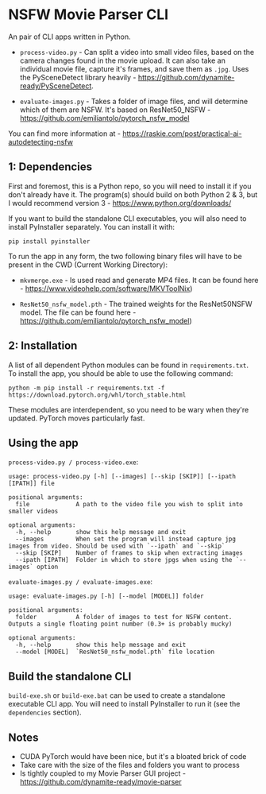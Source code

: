 # NSFW Movie Parser CLI

An pair of CLI apps written in Python. 

- `process-video.py` - Can split a video into small video files, based on the camera changes found in the movie upload. It can also take an individual movie file, capture it's frames, and save them as `.jpg`. Uses the PySceneDetect library heavily - https://github.com/dynamite-ready/PySceneDetect.

- `evaluate-images.py` - Takes a folder of image files, and will determine which of them are NSFW. It's based on ResNet50_NSFW - https://github.com/emiliantolo/pytorch_nsfw_model

You can find more information at - https://raskie.com/post/practical-ai-autodetecting-nsfw

## 1: Dependencies

First and foremost, this is a Python repo, so you will need to install it if you don't already have it. The program(s) should build on both Python 2 & 3, but I would recommend version 3 - https://www.python.org/downloads/

If you want to build the standalone CLI executables, you will also need to install PyInstaller separately. You can install it with:

```
pip install pyinstaller

```

To run the app in any form, the two following binary files will have to be present in the CWD (Current Working Directory):

- `mkvmerge.exe` - Is used read and generate MP4 files. It can be found here - https://www.videohelp.com/software/MKVToolNix)

- `ResNet50_nsfw_model.pth` - The trained weights for the ResNet50NSFW model. The file can be found here - https://github.com/emiliantolo/pytorch_nsfw_model)

## 2: Installation

A list of all dependent Python modules can be found in `requirements.txt`. 
To install the app, you should be able to use the following command:

```
python -m pip install -r requirements.txt -f https://download.pytorch.org/whl/torch_stable.html

```

These modules are interdependent, so you need to be wary when they're updated. PyTorch moves particularly fast.

## Using the app

`process-video.py / process-video.exe`:

```
usage: process-video.py [-h] [--images] [--skip [SKIP]] [--ipath [IPATH]] file

positional arguments:
  file             A path to the video file you wish to split into smaller videos

optional arguments:
  -h, --help       show this help message and exit
  --images         When set the program will instead capture jpg images from video. Should be used with `--ipath` and `--skip`
  --skip [SKIP]    Number of frames to skip when extracting images
  --ipath [IPATH]  Folder in which to store jpgs when using the `--images` option
```

`evaluate-images.py / evaluate-images.exe`:

```
usage: evaluate-images.py [-h] [--model [MODEL]] folder

positional arguments:
  folder           A folder of images to test for NSFW content. Outputs a single floating point number (0.3+ is probably mucky)

optional arguments:
  -h, --help       show this help message and exit
  --model [MODEL]  `ResNet50_nsfw_model.pth` file location
```

## Build the standalone CLI

`build-exe.sh` or `build-exe.bat` can be used to create a standalone executable CLI app.
You will need to install PyInstaller to run it (see the `dependencies` section).

## Notes

- CUDA PyTorch would have been nice, but it's a bloated brick of code
- Take care with the size of the files and folders you want to process
- Is tightly coupled to my Movie Parser GUI project - https://github.com/dynamite-ready/movie-parser